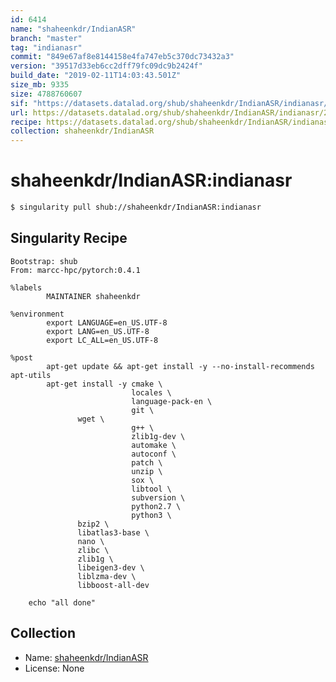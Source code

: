 ```yaml
---
id: 6414
name: "shaheenkdr/IndianASR"
branch: "master"
tag: "indianasr"
commit: "849e67af8e8144158e4fa747eb5c370dc73432a3"
version: "39517d33eb6cc2dff79fc09dc9b2424f"
build_date: "2019-02-11T14:03:43.501Z"
size_mb: 9335
size: 4788760607
sif: "https://datasets.datalad.org/shub/shaheenkdr/IndianASR/indianasr/2019-02-11-849e67af-39517d33/39517d33eb6cc2dff79fc09dc9b2424f.simg"
url: https://datasets.datalad.org/shub/shaheenkdr/IndianASR/indianasr/2019-02-11-849e67af-39517d33/
recipe: https://datasets.datalad.org/shub/shaheenkdr/IndianASR/indianasr/2019-02-11-849e67af-39517d33/Singularity
collection: shaheenkdr/IndianASR
---
```


# shaheenkdr/IndianASR:indianasr

```bash
$ singularity pull shub://shaheenkdr/IndianASR:indianasr
```

## Singularity Recipe

```singularity
Bootstrap: shub
From: marcc-hpc/pytorch:0.4.1

%labels
        MAINTAINER shaheenkdr

%environment
        export LANGUAGE=en_US.UTF-8
        export LANG=en_US.UTF-8
        export LC_ALL=en_US.UTF-8

%post
        apt-get update && apt-get install -y --no-install-recommends apt-utils
        apt-get install -y cmake \
                           locales \
                           language-pack-en \
                           git \
			   wget \
                           g++ \
                           zlib1g-dev \
                           automake \
                           autoconf \
                           patch \
                           unzip \
                           sox \
                           libtool \
                           subversion \
                           python2.7 \
                           python3 \
			   bzip2 \
			   libatlas3-base \
			   nano \
			   zlibc \
			   zlib1g \
			   libeigen3-dev \
			   liblzma-dev \
			   libboost-all-dev
	
	echo "all done"
```

## Collection

 - Name: [shaheenkdr/IndianASR](https://github.com/shaheenkdr/IndianASR)
 - License: None

